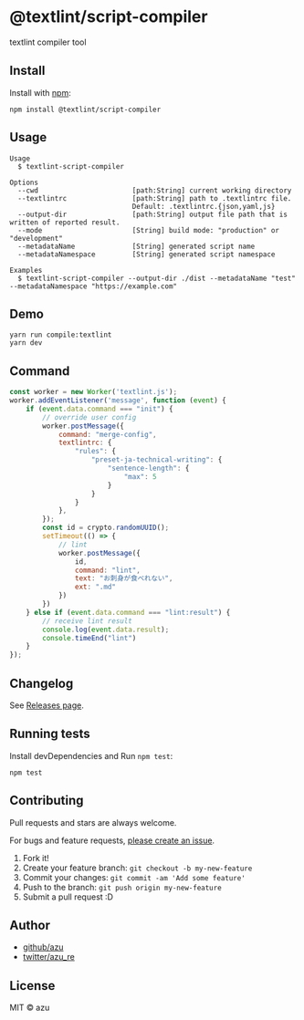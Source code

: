 # @textlint/script-compiler

textlint compiler tool

## Install

Install with [npm](https://www.npmjs.com/):

    npm install @textlint/script-compiler

## Usage

    Usage
      $ textlint-script-compiler 
 
    Options
      --cwd                       [path:String] current working directory
      --textlintrc                [path:String] path to .textlintrc file.
                                  Default: .textlintrc.{json,yaml,js}
      --output-dir                [path:String] output file path that is written of reported result.
      --mode                      [String] build mode: "production" or "development"
      --metadataName              [String] generated script name
      --metadataNamespace         [String] generated script namespace
 
    Examples
      $ textlint-script-compiler --output-dir ./dist --metadataName "test" --metadataNamespace "https://example.com"

## Demo

    yarn run compile:textlint
    yarn dev

## Command

```js
const worker = new Worker('textlint.js');
worker.addEventListener('message', function (event) {
    if (event.data.command === "init") {
        // override user config
        worker.postMessage({
            command: "merge-config",
            textlintrc: {
                "rules": {
                    "preset-ja-technical-writing": {
                        "sentence-length": {
                            "max": 5
                        }
                    }
                }
            },
        });
        const id = crypto.randomUUID();
        setTimeout(() => {
            // lint
            worker.postMessage({
                id,
                command: "lint",
                text: "お刺身が食べれない",
                ext: ".md"
            })
        })
    } else if (event.data.command === "lint:result") {
        // receive lint result
        console.log(event.data.result);
        console.timeEnd("lint")
    }
});
```
## Changelog

See [Releases page](https://github.com/textlint/editor/releases).

## Running tests

Install devDependencies and Run `npm test`:

    npm test

## Contributing

Pull requests and stars are always welcome.

For bugs and feature requests, [please create an issue](https://github.com/textlint/editor/issues).

1. Fork it!
2. Create your feature branch: `git checkout -b my-new-feature`
3. Commit your changes: `git commit -am 'Add some feature'`
4. Push to the branch: `git push origin my-new-feature`
5. Submit a pull request :D

## Author

- [github/azu](https://github.com/azu)
- [twitter/azu_re](https://twitter.com/azu_re)

## License

MIT © azu
